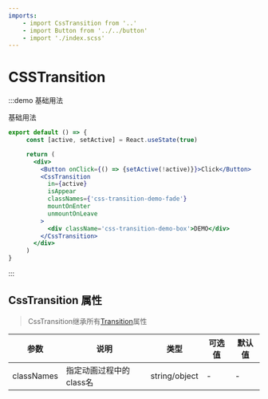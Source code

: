 ```yaml
---
imports:
    - import CssTransition from '..'
    - import Button from '../../button'
    - import './index.scss'
---
```


# CSSTransition

:::demo 基础用法

基础用法

```jsx
export default () => {
     const [active, setActive] = React.useState(true)

     return (
       <div>
         <Button onClick={() => {setActive(!active)}}>Click</Button>
         <CssTransition
           in={active}
           isAppear
           classNames={'css-transition-demo-fade'}
           mountOnEnter
           unmountOnLeave
         >
           <div className='css-transition-demo-box'>DEMO</div>
         </CssTransition>
       </div>
     )
}

```

:::

## CssTransition 属性

>CssTransition继承所有[Transition](/#/transition)属性

| 参数   | 说明                                       | 类型            | 可选值 | 默认值 |
| ------ | ------------------------------------------ | --------------- | ------ | ------ |
| classNames | 指定动画过程中的class名            | string/object  | -  | -|
